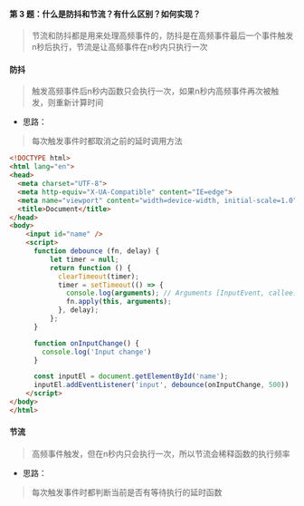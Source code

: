 #### 第 3 题：什么是防抖和节流？有什么区别？如何实现？



> 节流和防抖都是用来处理高频事件的，防抖是在高频事件最后一个事件触发n秒后执行，节流是让高频事件在n秒内只执行一次

#### 防抖
> 触发高频事件后n秒内函数只会执行一次，如果n秒内高频事件再次被触发，则重新计算时间

* 思路：
> 每次触发事件时都取消之前的延时调用方法

```html
<!DOCTYPE html>
<html lang="en">
<head>
  <meta charset="UTF-8">
  <meta http-equiv="X-UA-Compatible" content="IE=edge">
  <meta name="viewport" content="width=device-width, initial-scale=1.0">
  <title>Document</title>
</head>
<body>
    <input id="name" />
    <script>
      function debounce (fn, delay) {
          let timer = null;
          return function () {
            clearTimeout(timer);
            timer = setTimeout(() => {
              console.log(arguments); // Arguments [InputEvent, callee: ƒ, Symbol(Symbol.iterator): ƒ]
              fn.apply(this, arguments);
            }, delay);
          };
      }

      function onInputChange() {
        console.log('Input change')
      }

      const inputEl = document.getElementById('name');
      inputEl.addEventListener('input', debounce(onInputChange, 500))
    </script>
</body>
</html>
```
#### 节流
> 高频事件触发，但在n秒内只会执行一次，所以节流会稀释函数的执行频率

* 思路：

> 每次触发事件时都判断当前是否有等待执行的延时函数